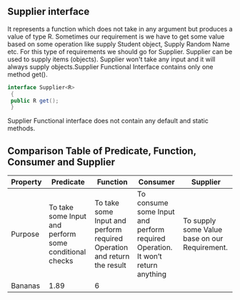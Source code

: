 ## Supplier interface

It represents a function which does not take in any argument but produces a value of type R. Sometimes our requirement is we have to get some value based on 
some operation like supply Student object, Supply Random Name etc. For this type of requirements we should go for Supplier. Supplier can be used to supply 
items (objects). Supplier won't take any input and it will always supply objects.Supplier Functional Interface contains only one method get().
```java
interface Supplier<R> 
 { 
 public R get(); 
 } 
 ```
Supplier Functional interface does not contain any default and static methods.

## Comparison Table of Predicate, Function, Consumer and Supplier

Property | Predicate | Function | Consumer | Supplier
---|---|---|---|---
Purpose | To take some Input and perform some conditional checks | To take some Input and perform required Operation and return the result | To consume some Input and perform required Operation. It won’t return anything | To supply some Value base on our Requirement.
Bananas | 1.89 | 6 |  |  |
